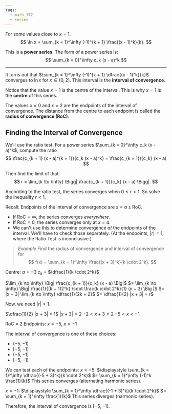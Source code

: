 ```yaml
---
tags:
  - math_172
  - series
---
```


For some values close to $x = 1$,
$$ \ln x = \sum_{k = 1}^\infty (-1)^{k + 1} \frac{(x - 1)^k}{k}. $$

This is a **power series**.
The form of a power series is:
$$ \sum_{k = 0}^\infty c_k (x - a)^k $$

---

It turns out that $\sum_{k = 1}^\infty (-1)^{k + 1} \dfrac{(x - 1)^k}{k}$ converges to $\ln x$ for $x \in (0, 2]$.
This interval is the **interval of convergence**.

Notice that the value $x = 1$ is the centre of the interval.
This is why $x = 1$ is the **centre** of this series.

The values $x = 0$ and $x = 2$ are the endpoints of the interval of convergence.
The distance from the centre to each endpoint is called the **radius of convergence (RoC)**.

## Finding the Interval of Convergence

We'll use the ratio test. For a power series $\sum_{k = 0}^\infty c_k (x - a)^k$,
compute the ratio
$$ \frac{c_{k + 1} (x - a)^{k + 1}}{c_k (x - a)^k} = \frac{c_{k + 1}}{c_k} (x - a) $$

Then find the limit of that:
$$ r = \lim_{k \to \infty} \Bigg| \frac{c_{k + 1}}{c_k} (x - a) \Bigg|. $$

According to the ratio test, the series converges when $0 \leq r < 1$. So solve the inequality $r < 1$.

Recall: Endpoints of the interval of convergence are $x = a \pm \text{RoC}$.

- If $\text{RoC} = \infty$, the series converges *everywhere*.
- If $\text{RoC} = 0$, the series converges only at $x = a$.
- We can't use this to determine convergence *at* the endpoints of the interval. We'll have to check those separately. (At the endpoints, $|r| = 1$, where the Ratio Test is inconclusive.)

> *Example*
> Find the radius of convergence and interval of convergence for
> $$ f(x) = \sum_{k = 1}^\infty \frac{(x + 3)^k}{k \cdot 2^k}. $$

Centre: $a = -3$
$c_k$ = $\dfrac{1}{k \cdot 2^k}$

$\lim_{k \to \infty} \Big| \frac{c_{k + 1}}{c_k} (x - a) \Big|$
$= \lim_{k \to \infty} \Big| \frac{1}{(k + 1)2^k} \cdot \frac{k \cdot 2^k}{1} (x + 3) \Big |$
$= |x + 3| \lim_{k \to \infty} \dfrac{1}{2k + 2}$
$= \dfrac{1}{2} |x + 3| = r$

Now, we need $|r| < 1$.

$\dfrac{1}{2} |x + 3| < 1$
$|x + 3| < 2$
$-2 < x + 3 < 2$
$-5 < x < -1$

RoC = 2
Endpoints: $x = -5$, $x = -1$

The interval of convergence is one of these choices:
- $(-5, -1)$
- $[-5, -1]$
- $(-5, -1]$
- $[-5, -1)$

We can test each of the endpoints:
$x = -5$:
$\displaystyle \sum_{k = 1}^\infty \dfrac{(-5 + 3)^k}{k \cdot 2^k}$
$= \sum_{k = 1}^\infty (-1)^k \frac{1}{k}$
This series converges (alternating harmonic series).

$x = -1$:
$\displaystyle \sum_{k = 1}^\infty \dfrac{(-1 + 3)^k}{k \cdot 2^k}$
$= \sum_{k = 1}^\infty \frac{1}{k}$
This series diverges (harmonic series).

Therefore, the interval of convergence is $[-5, -1)$.